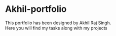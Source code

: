 # Akhil-portfolio
This portfolio has been designed by Akhil Raj Singh.
<br />
Here you will find my tasks along with my projects
